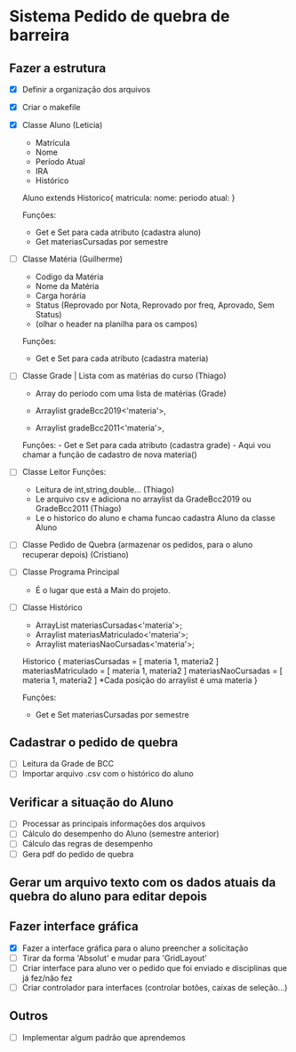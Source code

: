 # Sistema Pedido de quebra de barreira

## Fazer a estrutura

- [x] Definir a organização dos arquivos
- [x] Criar o makefile
- [x] Classe Aluno (Leticia)

  - Matrícula
  - Nome
  - Período Atual
  - IRA
  - Histórico

  Aluno extends Historico{
  matricula:
  nome:
  periodo atual:
  }

  Funções:

  - Get e Set para cada atributo (cadastra aluno)
  - Get materiasCursadas por semestre

- [ ] Classe Matéria (Guilherme)

  - Codigo da Matéria
  - Nome da Matéria
  - Carga horária
  - Status (Reprovado por Nota, Reprovado por freq, Aprovado, Sem Status)
  - (olhar o header na planilha para os campos)

  Funções:

  - Get e Set para cada atributo (cadastra materia)

- [ ] Classe Grade | Lista com as matérias do curso (Thiago)

  - Array do período com uma lista de matérias (Grade)

  - Arraylist gradeBcc2019<'materia'>,
  - Arraylist gradeBcc2011<'materia'>,

  Funções: - Get e Set para cada atributo (cadastra grade) - Aqui vou chamar a função de cadastro de nova materia()

- [ ] Classe Leitor
      Funções:

  - Leitura de int,string,double... (Thiago)
  - Le arquivo csv e adiciona no arraylist da GradeBcc2019 ou GradeBcc2011 (Thiago)
  - Le o historico do aluno e chama funcao cadastra Aluno da classe Aluno

- [ ] Classe Pedido de Quebra (armazenar os pedidos, para o aluno recuperar depois) (Cristiano)

- [ ] Classe Programa Principal

  - É o lugar que está a Main do projeto.

- [ ] Classe Histórico

  - ArrayList materiasCursadas<'materia'>;
  - Arraylist materiasMatriculado<'materia'>;
  - Arraylist materiasNaoCursadas<'materia'>;

  Historico {
  materiasCursadas = [ materia 1, materia2 ]
  materiasMatriculado = [ materia 1, materia2 ]
  materiasNaoCursadas = [ materia 1, materia2 ]
  \*Cada posição do arraylist é uma materia
  }

  Funções:

  - Get e Set materiasCursadas por semestre

## Cadastrar o pedido de quebra

- [ ] Leitura da Grade de BCC
- [ ] Importar arquivo .csv com o histórico do aluno

## Verificar a situação do Aluno

- [ ] Processar as principais informações dos arquivos
- [ ] Cálculo do desempenho do Aluno (semestre anterior)
- [ ] Cálculo das regras de desempenho
- [ ] Gera pdf do pedido de quebra

## Gerar um arquivo texto com os dados atuais da quebra do aluno para editar depois

## Fazer interface gráfica

- [x] Fazer a interface gráfica para o aluno preencher a solicitação
- [ ] Tirar da forma 'Absolut' e mudar para 'GridLayout'
- [ ] Criar interface para aluno ver o pedido que foi enviado e disciplinas que já fez/não fez
- [ ] Criar controlador para interfaces (controlar botões, caixas de seleção...)

## Outros

- [ ] Implementar algum padrão que aprendemos

